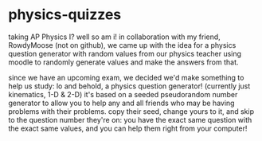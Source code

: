 # physics-quizzes

taking AP Physics I? well so am i! in collaboration with my friend, RowdyMoose (not on github), we
came up with the idea for a physics question generator with random values from our physics teacher
using moodle to randomly generate values and make the answers from that.

since we have an upcoming exam, we decided we'd make something to help us study: lo and behold, a
physics question generator! (currently just kinematics, 1-D & 2-D) it's based on a seeded pseudorandom
number generator to allow you to help any and all friends who may be having problems with their
problems. copy their seed, change yours to it, and skip to the question number they're on: you have the
exact same question with the exact same values, and you can help them right from your computer!
